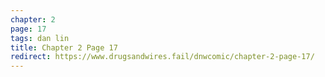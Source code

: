```yaml
---
chapter: 2
page: 17
tags: dan lin
title: Chapter 2 Page 17
redirect: https://www.drugsandwires.fail/dnwcomic/chapter-2-page-17/
---
```

